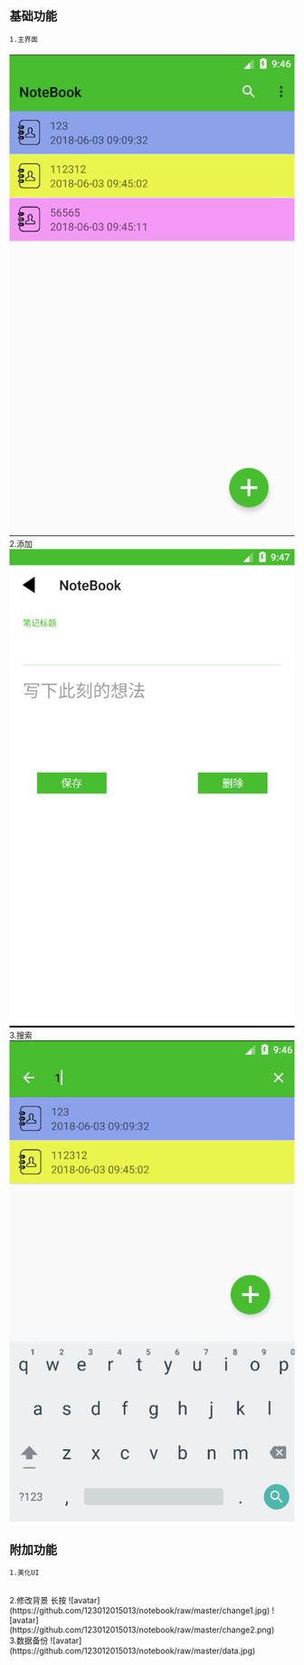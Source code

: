 基础功能
----
	1.主界面
![](note.png)
<br>
	2.添加
![](add.png)
	3.搜索
![](note_search.png)

附加功能
----
	1.美化UI
<br>
	2.修改背景
长按
![avatar](https://github.com/123012015013/notebook/raw/master/change1.jpg)
![avatar](https://github.com/123012015013/notebook/raw/master/change2.png)
<br>
	3.数据备份
![avatar](https://github.com/123012015013/notebook/raw/master/data.jpg)
	

